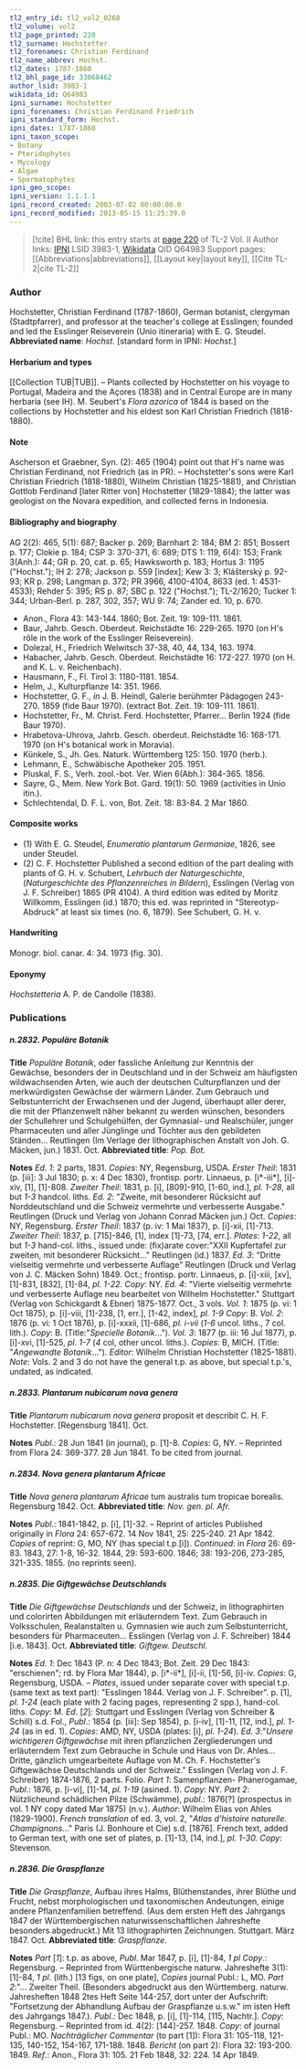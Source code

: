 ```yaml
---
tl2_entry_id: tl2_vol2_0268
tl2_volume: vol2
tl2_page_printed: 220
tl2_surname: Hochstetter
tl2_forenames: Christian Ferdinand
tl2_name_abbrev: Hochst.
tl2_dates: 1787-1860
tl2_bhl_page_id: 33068462
author_lsid: 3983-1
wikidata_id: Q64983
ipni_surname: Hochstetter
ipni_forenames: Christian Ferdinand Friedrich
ipni_standard_form: Hochst.
ipni_dates: 1787-1860
ipni_taxon_scope: 
- Botany
- Pteridophytes
- Mycology
- Algae
- Spermatophytes
ipni_geo_scope: 
ipni_version: 1.1.1.1
ipni_record_created: 2003-07-02 00:00:00.0
ipni_record_modified: 2013-05-15 11:25:39.0
---
```


> [!cite] BHL link: this entry starts at [page 220](https://www.biodiversitylibrary.org/page/33068462) of TL-2 Vol. II
> Author links: [IPNI](https://www.ipni.org/a/3983-1) LSID 3983-1, [Wikidata](https://www.wikidata.org/wiki/Q64983) QID Q64983
> Support pages: [[Abbreviations|abbreviations]], [[Layout key|layout key]], [[Cite TL-2|cite TL-2]]

### Author

Hochstetter, Christian Ferdinand (1787-1860), German botanist, clergyman (Stadtpfarrer), and professor at the teacher's college at Esslingen; founded and led the Esslinger Reiseverein (Unio itineraria) with E. G. Steudel. 
**Abbreviated name**: *Hochst.* \[standard form in IPNI: *Hochst.*\]

#### Herbarium and types

[[Collection TUB|TUB]]. – Plants collected by Hochstetter on his voyage to Portugal, Madeira and the Açores (1838) and in Central Europe are in many herbaria (see IH). M. Seubert's *Flora azorica* of 1844 is based on the collections by Hochstetter and his eldest son Karl Christian Friedrich (1818-1880).

#### Note

Ascherson et Graebner, Syn. (2): 465 (1904) point out that H's name was Christian Ferdinand, not Friedrich (as in PR). – Hochstetter's sons were Karl Christian Friedrich (1818-1880), Wilhelm Christian (1825-1881), and Christian Gottlob Ferdinand \[later Ritter von\] Hochstetter (1829-1884); the latter was geologist on the Novara expedition, and collected ferns in Indonesia.

#### Bibliography and biography

AG 2(2): 465, 5(1): 687; Backer p. 269; Barnhart 2: 184; BM 2: 851; Bossert p. 177; Clokie p. 184; CSP 3: 370-371, 6: 689; DTS 1: 119, 6(4): 153; Frank 3(Anh.): 44; GR p. 20, cat. p. 65; Hawksworth p. 183; Hortus 3: 1195 ("Hochst."); IH 2: 278; Jackson p. 559 \[index\]; Kew 3: 3; Klášterský p. 92-93; KR p. 298; Langman p. 372; PR 3966, 4100-4104, 8633 (ed. 1: 4531-4533); Rehder 5: 395; RS p. 87; SBC p. 122 ("Hochst."); TL-2/1620; Tucker 1: 344; Urban-Berl. p. 287, 302, 357; WU 9: 74; Zander ed. 10, p. 670.
- Anon., Flora 43: 143-144. 1860; Bot. Zeit. 19: 109-111. 1861.
- Baur, Jahrb. Gesch. Oberdeut. Reichstädte 16: 229-265. 1970 (on H's rôle in the work of the Esslinger Reiseverein).
- Dolezal, H., Friedrich Welwitsch 37-38, 40, 44, 134, 163. 1974.
- Habacher, Jahrb. Gesch. Oberdeut. Reichstädte 16: 172-227. 1970 (on H. and K. L. v. Reichenbach).
- Hausmann, F., Fl. Tirol 3: 1180-1181. 1854.
- Helm, J., Kulturpflanze 14: 351. 1966.
- Hochstetter, G. F., *in* J. B. Heindl, Galerie berühmter Pädagogen 243-270. 1859 (fide Baur 1970). (extract Bot. Zeit. 19: 109-111. 1861).
- Hochstetter, Fr., M. Christ. Ferd. Hochstetter, Pfarrer... Berlin 1924 (fide Baur 1970).
- Hrabetova-Uhrova, Jahrb. Gesch. oberdeut. Reichstädte 16: 168-171. 1970 (on H's botanical work in Moravia).
- Künkele, S., Jh. Ges. Naturk. Württemberg 125: 150. 1970 (herb.).
- Lehmann, E., Schwäbische Apotheker 205. 1951.
- Pluskal, F. S., Verh. zool.-bot. Ver. Wien 6(Abh.): 364-365. 1856.
- Sayre, G., Mem. New York Bot. Gard. 19(1): 50. 1969 (activities in Unio itin.).
- Schlechtendal, D. F. L. von, Bot. Zeit. 18: 83-84. 2 Mar 1860.

#### Composite works

- (1) With E. G. Steudel, *Enumeratio plantarum Germaniae*, 1826, see under Steudel.
- (2) C. F. Hochstetter Published a second edition of the part dealing with plants of G. H. v. Schubert, *Lehrbuch der Naturgeschichte*, (*Naturgeschichte des Pflanzenreiches in Bildern*), Esslingen (Verlag von J. F. Schreiber) 1865 (PR 4104). A third edition was edited by Moritz Willkomm, Esslingen (id.) 1870; this ed. was reprinted in "Stereotyp-Abdruck" at least six times (no. 6, 1879). See Schubert, G. H. v.

#### Handwriting

Monogr. biol. canar. 4: 34. 1973 (fig. 30).

#### Eponymy

*Hochstetteria* A. P. de Candolle (1838).

### Publications

##### n.2832. Populäre Botanik

**Title**
*Populäre Botanik*, oder fassliche Anleitung zur Kenntnis der Gewächse, besonders der in Deutschland und in der Schweiz am häufigsten wildwachsenden Arten, wie auch der deutschen Culturpflanzen und der merkwürdigsten Gewächse der wärmern Länder. Zum Gebrauch und Selbstunterricht der Erwachsenen und der Jugend, überhaupt aller derer, die mit der Pflanzenwelt näher bekannt zu werden wünschen, besonders der Schullehrer und Schulgehülfen, der Gymnasial- und Realschüler, junger Pharmaceuten und aller Jünglinge und Töchter aus den gebildeten Ständen... Reutlingen (Im Verlage der lithographischen Anstalt von Joh. G. Mäcken, jun.) 1831. Oct.
**Abbreviated title**: *Pop. Bot.*

**Notes**
*Ed. 1*: 2 parts, 1831. *Copies*: NY, Regensburg, USDA.
*Erster Theil*: 1831 (p. \[iii\]: 3 Jul 1830; p. x: 4 Dec 1830), frontisp. portr. Linnaeus, p. \[i\*-iii\*\], \[i\]-xiv, \[1\], \[1\]-808.
*Zweiter Theil*: 1831, p. \[i\], \[809\]-910, \[1-60, ind.\], *pl. 1-28*, all but *1-3* handcol. liths.
*Ed. 2*: "Zweite, mit besonderer Rücksicht auf Norddeutschland und die Schweiz vermehrte und verbesserte Ausgabe." Reutlingen (Druck und Verlag von Johann Conrad Mäcken jun.) Oct. *Copies*: NY, Regensburg.
*Erster Theil*: 1837 (p. iv: 1 Mai 1837), p. \[i\]-xii, \[1\]-713.
*Zweiter Theil*: 1837, p. \[715\]-846, \[1\], index \[1\]-73, \[74, err.\].
*Plates*: *1-22*, all but *1-3* hand-col. liths., issued unde: (fix)arate cover:"XXII Kupfertafel zur zweiten, mit besonderer Rücksicht..." Reutlingen (id.) 1837.
*Ed. 3*: "Dritte vielseitig vermehrte und verbesserte Auflage" Reutlingen (Druck und Verlag von J. C. Mäcken Sohn) 1849. Oct.; frontisp. portr. Linnaeus, p. \[i\]-xiii, \[xv\], \[1\]-831, \[832\], \[1\]-84, *pl. 1-22. Copy*: NY.
*Ed. 4*: "Vierte vielseitig vermehrte und verbesserte Auflage neu bearbeitet von Wilhelm Hochstetter." Stuttgart (Verlag von Schickgardt & Ebner) 1875-1877. Oct., 3 vols.
*Vol. 1*: 1875 (p. vi: 1 Oct 1875), p. \[i\]-viii, \[1\]-238, \[1, err.\], \[1-42, index\], *pl. 1-9 Copy*: B.
*Vol. 2*: 1876 (p. vi: 1 Oct 1876), p. \[i\]-xxxii, \[1\]-686, *pl. i-vii* (*1-6* uncol. liths., 7 col. lith.).
*Copy*: B. (Title:"*Specielle Botanik*...").
*Vol. 3*: 1877 (p. iii: 16 Jul 1877), p. \[i\]-xvi, \[1\]-525, *pl. 1-7* (*4* col, other uncol. liths.). *Copies*: B, MICH. (Title: "*Angewandte Botanik*...").
*Editor*: Wilhelm Christian Hochstetter (1825-1881).
*Note*: Vols. 2 and 3 do not have the general t.p. as above, but special t.p.'s, undated, as indicated.

##### n.2833. Plantarum nubicarum nova genera

**Title**
*Plantarum nubicarum nova genera* proposit et describit C. H. F. Hochstetter. \[Regensburg 1841\]. Oct.

**Notes**
*Publ*.: 28 Jun 1841 (in journal), p. \[1\]-8. *Copies*: G, NY. – Reprinted from Flora 24: 369-377. 28 Jun 1841. To be cited from journal.

##### n.2834. Nova genera plantarum Africae

**Title**
*Nova genera plantarum Africae* tum australis tum tropicae borealis. Regensburg 1842. Oct.
**Abbreviated title**: *Nov. gen. pl. Afr.*

**Notes**
*Publ*.: 1841-1842, p. \[i\], \[1\]-32. – Reprint of articles Published originally in *Flora* 24: 657-672. 14 Nov 1841, 25: 225-240. 21 Apr 1842. *Copies* of reprint: G, MO, NY (has special t.p.\[i\]).
*Continued*: in *Flora* 26: 69-83. 1843, 27: 1-8, 16-32. 1844, 29: 593-600. 1846; 38: 193-206, 273-285, 321-335. 1855. (no reprints seen).

##### n.2835. Die Giftgewächse Deutschlands

**Title**
*Die Giftgewächse Deutschlands* und der Schweiz, in lithographirten und colorirten Abbildungen mit erläuterndem Text. Zum Gebrauch in Volksschulen, Realanstalten u. Gymnasien wie auch zum Selbstunterricht, besonders für Pharmaceuten... Esslingen (Verlag von J. F. Schreiber) 1844 \[i.e. 1843\]. Oct.
**Abbreviated title**: *Giftgew. Deutschl.*

**Notes**
*Ed. 1*: Dec 1843 (P. n: 4 Dec 1843; Bot. Zeit. 29 Dec 1843: "erschienen"; rd. by Flora Mar 1844), p. \[i\*-ii\*\], \[i\]-ii, \[1\]-56, \[i\]-iv. *Copies*: G, Regensburg, USDA. – *Plates*, issued under separate cover with special t.p. (same text as text part): "Esslingen 1844. Verlag von J. F. Schreiber". p. \[1\], *pl. 1-24* (each plate with 2 facing pages, representing 2 spp.), hand-col. liths. *Copy*: M.
*Ed*. \[*2*\]: Stuttgart und Esslingen (Verlag von Schreiber & Schill) s.d. Fol., *Publ*.: 1854 (p. \[iii\]: Sep 1854), p. \[i-iv\], \[1\]-11, \[12, ind.\], *pl. 1-24* (as in ed. 1). *Copies*: AMD, NY, USDA (plates: \[i\], *pl. 1-24*).
*Ed. 3*:"*Unsere wichtigeren Giftgewächse* mit ihren pflanzlichen Zergliederungen und erläuterndem Text zum Gebrauche in Schule und Haus von Dr. Ahles... Dritte, gänzlich umgearbeitete Auflage von M. Ch. F. Hochstetter's Giftgewächse Deutschlands und der Schweiz." Esslingen (Verlag von J. F. Schreiber) 1874-1876, 2 parts. Folio.
*Part 1*: Samenpflanzen- Phanerogamae, *Publ*.: 1876, p. \[i-vi\], \[1\]-14, *pl. 1-19* (asined. 1).
*Copy*: NY.
*Part 2*: Nützlicheund schädlichen Pilze (Schwämme), *publ*.: 1876\[?\] (prospectus in vol. 1 NY copy dated Mar 1875) (n.v.).
*Author*: Wilhelm Elias von Ahles (1829-1900).
*French translation* of ed. 3, vol. 2, "*Atlas d'histoire naturelle. Champignons*..." Paris (J. Bonhoure et Cie) s.d. \[1876\]. French text, added to German text, with one set of plates, p. \[1\]-13, \[14, ind.\], *pl. 1-30. Copy*: Stevenson.

##### n.2836. Die Graspflanze

**Title**
*Die Graspflanze*, Aufbau ihres Halms, Blüthenstandes, ihrer Blüthe und Frucht, nebst morphologischen und taxonomischen Andeutungen, einige andere Pflanzenfamilien betreffend. (Aus dem ersten Heft des Jahrgangs 1847 der Württembergischen naturwissenschaftlichen Jahreshefte besonders abgedruckt.) Mit 13 lithographirten Zeichnungen. Stuttgart. März 1847. Oct.
**Abbreviated title**: *Graspflanze*.

**Notes**
*Part* \[*1*\]: t.p. as above, *Publ*. Mar 1847, p. \[i\], \[1\]-84, *1 pl Copy*.: Regensburg. – Reprinted from Württenbergische naturw. Jahreshefte 3(1): \[1\]-84, *1 pl*. (lith.) \[13 figs, on one plate\], *Copies* journal Publ.: L, MO.
*Part 2*:"... Zweiter Theil. (Besonders abgedruckt aus den Württemberg. naturw. Jahresheften 1848 2tes Heft Seite 144-257, dort unter der Aufschrift: "Fortsetzung der Abhandlung Aufbau der Graspflanze u.s.w." im isten Heft des Jahrgangs 1847.). *Publ*.: Dec 1848, p. \[i\], \[1\]-114, \[115, Nachtr.\]. *Copy*: Regensburg. – Reprinted from id. 4(2): \[144\]-257. 1848.
*Copy*: of journal Publ.: MO.
*Nachträglicher Commentar* (to part \[1\]): Flora 31: 105-118, 121-135, 140-152, 154-167, 171-188. 1848.
*Bericht* (on part 2): Flora 32: 193-200. 1849.
*Ref*.: Anon., Flora 31: 105. 21 Feb 1848, 32: 224. 14 Apr 1849.

